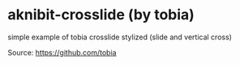 aknibit-crosslide (by tobia)
=================

simple example of tobia crosslide stylized (slide and vertical cross)

Source: https://github.com/tobia